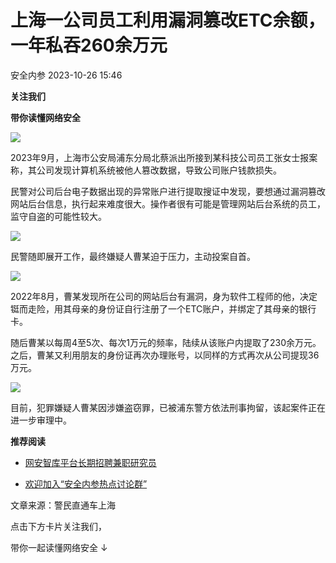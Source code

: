 #  上海一公司员工利用漏洞篡改ETC余额，一年私吞260余万元   
 安全内参   2023-10-26 15:46  
  
**关注我们**  
  
  
**带你读懂网络安全**  
  
  
  
![](https://mmbiz.qpic.cn/sz_mmbiz_jpg/FzZb53e8g7tDrHjyhliasoibwhZAtkIyKDwZP31RSPB6we0whBCzic9jyjOZG21HT5BOpEiav29XY56ibPorBvClncw/640?wx_fmt=jpeg "")  
  
  
2023年9月，上海市公安局浦东分局北蔡派出所接到某科技公司员工张女士报案称，其公司发现计算机系统被他人篡改数据，导致公司账户钱款损失。  
  
民警对公司后台电子数据出现的异常账户进行提取搜证中发现，要想通过漏洞篡改网站后台信息，执行起来难度很大。操作者很有可能是管理网站后台系统的员工，监守自盗的可能性较大。  
  
![](https://mmbiz.qpic.cn/sz_mmbiz_jpg/FzZb53e8g7tDrHjyhliasoibwhZAtkIyKDicaWfpsx4gxia7mIeHapFQicc63VO7J2mTK1c7BkiaP0jL3JgJMVcGJvOA/640?wx_fmt=jpeg "")  
  
民警随即展开工作，最终嫌疑人曹某迫于压力，主动投案自首。  
  
![](https://mmbiz.qpic.cn/sz_mmbiz_jpg/FzZb53e8g7tDrHjyhliasoibwhZAtkIyKDBicKXM3O7IVKYW2xze2cF5HzB6CFdj4YCgjuKmE6Bk3RsNMVguQzssA/640?wx_fmt=jpeg "")  
  
  
2022年8月，曹某发现所在公司的网站后台有漏洞，身为软件工程师的他，决定铤而走险，用其母亲的身份证自行注册了一个ETC账户，并绑定了其母亲的银行卡。  
  
随后曹某以每周4至5次、每次1万元的频率，陆续从该账户内提取了230余万元。之后，曹某又利用朋友的身份证再次办理账号，以同样的方式再次从公司提现36万元。  
  
![](https://mmbiz.qpic.cn/sz_mmbiz_jpg/FzZb53e8g7tDrHjyhliasoibwhZAtkIyKDe0Iy5Dibr3qjgVT7vFbMRHkSWFq0eh5U07GonaY8KrDSKv1TWHUXEIw/640?wx_fmt=jpeg "")  
  
  
目前，犯罪嫌疑人曹某因涉嫌盗窃罪，已被浦东警方依法刑事拘留，该起案件正在进一步审理中。  
  
  
**推荐阅读**  
- [网安智库平台长期招聘兼职研究员](http://mp.weixin.qq.com/s?__biz=MzI4NDY2MDMwMw==&mid=2247499450&idx=2&sn=2da3ca2e0b4d4f9f56ea7f7579afc378&chksm=ebfab99adc8d308c3ba6e7a74bd41beadf39f1b0e38a39f7235db4c305c06caa49ff63a0cc1d&scene=21#wechat_redirect)  
  
  
- [欢迎加入“安全内参热点讨论群”](https://mp.weixin.qq.com/s?__biz=MzI4NDY2MDMwMw==&mid=2247501251&idx=1&sn=8b6ebecbe80c1c72317948494f87b489&chksm=ebfa82e3dc8d0bf595d039e75b446e14ab96bf63cf8ffc5d553b58248dde3424fb18e6947440&token=525430415&lang=zh_CN&scene=21#wechat_redirect)  
  
  
  
  
  
  
文章来源：警民直通车上海  
  
  
点击下方卡片关注我们，  
  
带你一起读懂网络安全 ↓  
  
  
  
  
